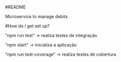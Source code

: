 #README

Microservice to manage debits

#How do I get set up?

"npm run test" -> realiza testes de integração

"npm start" -> inicializa a aplicação

"npm run test-coverage" -> realiza testes de cobertura